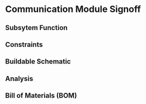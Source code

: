 # Communication Module Signoff

## Subsytem Function

## Constraints

## Buildable Schematic

## Analysis

## Bill of Materials (BOM)

